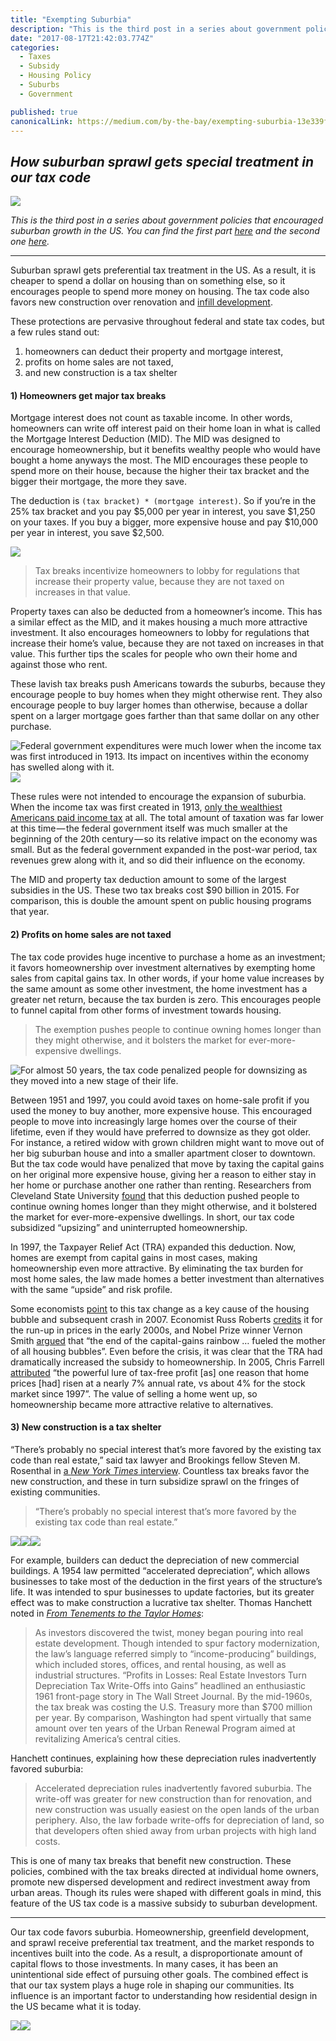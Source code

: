 ```yaml
---
title: "Exempting Suburbia"
description: "This is the third post in a series about government policies that encouraged suburban growth in the US. You can find the first part here and the second one here. Suburban sprawl gets preferential tax…"
date: "2017-08-17T21:42:03.774Z"
categories: 
  - Taxes
  - Subsidy
  - Housing Policy
  - Suburbs
  - Government

published: true
canonicalLink: https://medium.com/by-the-bay/exempting-suburbia-13e339f4e37a
---
```


## _How suburban sprawl gets special treatment in our tax code_

![](./asset-1.jpeg)

_This is the third post in a series about government policies that encouraged suburban growth in the US. You can find the first part_ [_here_](https://medium.com/@devonmarisa/subsidizing-suburbia-2c3b66f88d4c) _and the second one_ [_here_](https://medium.com/@devonmarisa/financing-suburbia-6076dae990f8)_._

---

Suburban sprawl gets preferential tax treatment in the US. As a result, it is cheaper to spend a dollar on housing than on something else, so it encourages people to spend more money on housing. The tax code also favors new construction over renovation and [infill development](https://en.wikipedia.org/wiki/Infill).

These protections are pervasive throughout federal and state tax codes, but a few rules stand out:

1.  homeowners can deduct their property and mortgage interest,
2.  profits on home sales are not taxed,
3.  and new construction is a tax shelter

#### **1) Homeowners get major tax breaks**

Mortgage interest does not count as taxable income. In other words, homeowners can write off interest paid on their home loan in what is called the Mortgage Interest Deduction (MID). The MID was designed to encourage homeownership, but it benefits wealthy people who would have bought a home anyways the most. The MID encourages these people to spend more on their house, because the higher their tax bracket and the bigger their mortgage, the more they save.

The deduction is `(tax bracket) * (mortgage interest)`. So if you’re in the 25% tax bracket and you pay $5,000 per year in interest, you save $1,250 on your taxes. If you buy a bigger, more expensive house and pay $10,000 per year in interest, you save $2,500.

![](./asset-2.png)

> Tax breaks incentivize homeowners to lobby for regulations that increase their property value, because they are not taxed on increases in that value.

Property taxes can also be deducted from a homeowner’s income. This has a similar effect as the MID, and it makes housing a much more attractive investment. It also encourages homeowners to lobby for regulations that increase their home’s value, because they are not taxed on increases in that value. This further tips the scales for people who own their home and against those who rent.

These lavish tax breaks push Americans towards the suburbs, because they encourage people to buy homes when they might otherwise rent. They also encourage people to buy larger homes than otherwise, because a dollar spent on a larger mortgage goes farther than that same dollar on any other purchase.

![Federal government expenditures were much lower when the income tax was first introduced in 1913. Its impact on incentives within the economy has swelled along with it.](./asset-3.png)![](./asset-4.png)

These rules were not intended to encourage the expansion of suburbia. When the income tax was first created in 1913, [only the wealthiest Americans paid income tax](http://www.pbs.org/newshour/rundown/the-income-tax-in-1913-a-way-to-soak-the-rich/) at all. The total amount of taxation was far lower at this time — the federal government itself was much smaller at the beginning of the 20th century — so its relative impact on the economy was small. But as the federal government expanded in the post-war period, tax revenues grew along with it, and so did their influence on the economy.

The MID and property tax deduction amount to some of the largest subsidies in the US. These two tax breaks cost $90 billion in 2015. For comparison, this is double the amount spent on public housing programs that year.

#### **2) Profits on home sales are not taxed**

The tax code provides huge incentive to purchase a home as an investment; it favors homeownership over investment alternatives by exempting home sales from capital gains tax. In other words, if your home value increases by the same amount as some other investment, the home investment has a greater net return, because the tax burden is zero. This encourages people to funnel capital from other forms of investment towards housing.

> The exemption pushes people to continue owning homes longer than they might otherwise, and it bolsters the market for ever-more-expensive dwellings.

![For almost 50 years, the tax code penalized people for downsizing as they moved into a new stage of their life.](./asset-5.png)

Between 1951 and 1997, you could avoid taxes on home-sale profit if you used the money to buy another, more expensive house. This encouraged people to move into increasingly large homes over the course of their lifetime, even if they would have preferred to downsize as they got older. For instance, a retired widow with grown children might want to move out of her big suburban house and into a smaller apartment closer to downtown. But the tax code would have penalized that move by taxing the capital gains on her original more expensive house, giving her a reason to either stay in her home or purchase another one rather than renting. Researchers from Cleveland State University [found](http://onlinelibrary.wiley.com/doi/10.1111/j.1467-9906.1994.tb00322.x/abstract) that this deduction pushed people to continue owning homes longer than they might otherwise, and it bolstered the market for ever-more-expensive dwellings. In short, our tax code subsidized “upsizing” and uninterrupted homeownership.

In 1997, the Taxpayer Relief Act (TRA) expanded this deduction. Now, homes are exempt from capital gains in most cases, making homeownership even more attractive. By eliminating the tax burden for most home sales, the law made homes a better investment than alternatives with the same “upside” and risk profile.

Some economists [point](https://taxfoundation.org/did-1997-capital-gains-tax-exclusion-housing-contribute-economic-crisis/) to this tax change as a key cause of the housing bubble and subsequent crash in 2007. Economist Russ Roberts [credits](http://cafehayek.com/2008/09/some-bubble.html) it for the run-up in prices in the early 2000s, and Nobel Prize winner Vernon Smith [argued](http://online.wsj.com/article/SB119794091743935595.html) that “the end of the capital-gains rainbow … fueled the mother of all housing bubbles”. Even before the crisis, it was clear that the TRA had dramatically increased the subsidy to homeownership. In 2005, Chris Farrell [attributed](http://www.businessweek.com/bwdaily/dnflash/jul2005/nf20050726_4208_db013.htm) “the powerful lure of tax-free profit \[as\] one reason that home prices \[had\] risen at a nearly 7% annual rate, vs about 4% for the stock market since 1997”. The value of selling a home went up, so homeownership became more attractive relative to alternatives.

#### **3) New construction is a tax shelter**

“There’s probably no special interest that’s more favored by the existing tax code than real estate,” said tax lawyer and Brookings fellow Steven M. Rosenthal in [a _New York Times_ interview](https://www.nytimes.com/2017/04/22/business/trump-tax-real-estate.html?mcubz=1). Countless tax breaks favor the new construction, and these in turn subsidize sprawl on the fringes of existing communities.

> “There’s probably no special interest that’s more favored by the existing tax code than real estate.”

![](./asset-6.png)![](./asset-7.png)![](./asset-8.png)

For example, builders can deduct the depreciation of new commercial buildings. A 1954 law permitted “accelerated depreciation”, which allows businesses to take most of the deduction in the first years of the structure’s life. It was intended to spur businesses to update factories, but its greater effect was to make construction a lucrative tax shelter. Thomas Hanchett noted in [_From Tenements to the Taylor Homes_](https://www.amazon.com/gp/product/027102013X/ref=as_li_tl?ie=UTF8&camp=1789&creative=9325&creativeASIN=027102013X&linkCode=as2&tag=devon04-20&linkId=6400319156fd280a7d479fc09fc414b5):

> As investors discovered the twist, money began pouring into real estate development. Though intended to spur factory modernization, the law’s language referred simply to “income-producing” buildings, which included stores, offices, and rental housing, as well as industrial structures. “Profits in Losses: Real Estate Investors Turn Depreciation Tax Write-Offs into Gains” headlined an enthusiastic 1961 front-page story in The Wall Street Journal. By the mid-1960s, the tax break was costing the U.S. Treasury more than $700 million per year. By comparison, Washington had spent virtually that same amount over ten years of the Urban Renewal Program aimed at revitalizing America’s central cities.

Hanchett continues, explaining how these depreciation rules inadvertently favored suburbia:

> Accelerated depreciation rules inadvertently favored suburbia. The write-off was greater for new construction than for renovation, and new construction was usually easiest on the open lands of the urban periphery. Also, the law forbade write-offs for depreciation of land, so that developers often shied away from urban projects with high land costs.

This is one of many tax breaks that benefit new construction. These policies, combined with the tax breaks directed at individual home owners, promote new dispersed development and redirect investment away from urban areas. Though its rules were shaped with different goals in mind, this feature of the US tax code is a massive subsidy to suburban development.

---

Our tax code favors suburbia. Homeownership, greenfield development, and sprawl receive preferential tax treatment, and the market responds to incentives built into the code. As a result, a disproportionate amount of capital flows to those investments. In many cases, it has been an unintentional side effect of pursuing other goals. The combined effect is that our tax system plays a huge role in shaping our communities. Its influence is an important factor to understanding how residential design in the US became what it is today.

![](./asset-9.png)![](./asset-10.png)